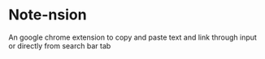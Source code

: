 # Note-nsion

An google chrome extension to copy and paste text and link through input or directly from search bar tab
